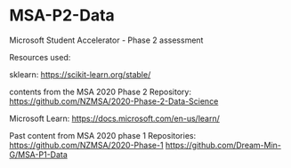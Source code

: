 # MSA-P2-Data
Microsoft Student Accelerator - Phase 2 assessment

Resources used: 

sklearn:
https://scikit-learn.org/stable/

contents from the MSA 2020 Phase 2 Repository:
https://github.com/NZMSA/2020-Phase-2-Data-Science

Microsoft Learn:
https://docs.microsoft.com/en-us/learn/

Past content from MSA 2020 phase 1 Repositories:
https://github.com/NZMSA/2020-Phase-1
https://github.com/Dream-Min-G/MSA-P1-Data
